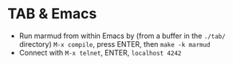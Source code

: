 # TAB & Emacs

- Run marmud from within Emacs by (from a buffer in the `./tab/` directory) `M-x compile`, press ENTER, then `make -k marmud`
- Connect with `M-x telnet`, ENTER, `localhost 4242`
